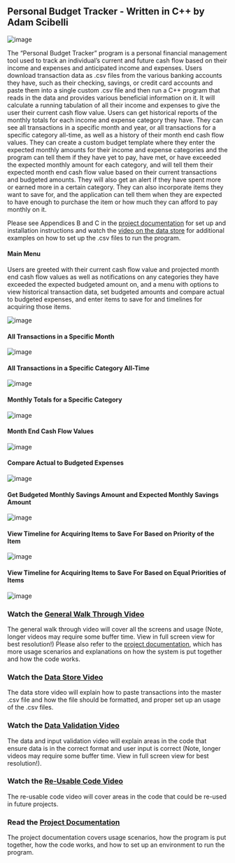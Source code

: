 ## Personal Budget Tracker - Written in C++ by Adam Scibelli

![image](https://user-images.githubusercontent.com/125276001/232259235-c2208598-2312-4b65-b0bd-05c94335a2d0.png)

The “Personal Budget Tracker” program is a personal financial management tool used to track an individual’s current and future cash flow based on their income and expenses and anticipated income and expenses. Users download transaction data as .csv files from the various banking accounts they have, such as their checking, savings, or credit card accounts and paste them into a single custom .csv file and then run a C++ program that reads in the data and provides various beneficial information on it.  It will calculate a running tabulation of all their income and expenses to give the user their current cash flow value.  Users can get historical reports of the monthly totals for each income and expense category they have.  They can see all transactions in a specific month and year, or all transactions for a specific category all-time, as well as a history of their month end cash flow values.  They can create a custom budget template where they enter the expected monthly amounts for their income and expense categories and the program can tell them if they have yet to pay, have met, or have exceeded the expected monthly amount for each category, and will tell them their expected month end cash flow value based on their current transactions and budgeted amounts.  They will also get an alert if they have spent more or earned more in a certain category.  They can also incorporate items they want to save for, and the application can tell them when they are expected to have enough to purchase the item or how much they can afford to pay monthly on it.

Please see Appendices B and C in the [project documentation](https://docs.google.com/document/d/1S-cf_ue1COExs7yJHwRO4eYTnbxouRKp/edit?usp=sharing&ouid=103709849516774408121&rtpof=true&sd=true) for set up and installation instructions and watch the [video on the data store](https://drive.google.com/file/d/1760KKbHCVGLB1xTt6u1suUfPCyo_FLYK/view?usp=sharing) for additional examples on how to set up the .csv files to run the program. 

#### Main Menu 
Users are greeted with their current cash flow value and projected month end cash flow values as well as notifications on any categories they have exceeded the expected budgeted amount on, and a menu with options to view historical transaction data, set budgeted amounts and compare actual to budgeted expenses, and enter items to save for and timelines for acquiring those items. 


![image](https://user-images.githubusercontent.com/125276001/232310560-5009013d-187e-4b7a-8df1-24a68b1f1c7f.png)

#### All Transactions in a Specific Month

![image](https://user-images.githubusercontent.com/125276001/232310898-095d3912-747b-4776-bf96-8a056d07b257.png)

#### All Transactions in a Specific Category All-Time

![image](https://user-images.githubusercontent.com/125276001/232311429-3263b471-706a-42d4-b637-25b59224fd40.png)

#### Monthly Totals for a Specific Category

![image](https://user-images.githubusercontent.com/125276001/232311621-c1d8f004-3196-4975-b579-b664a7cfb6ec.png)

#### Month End Cash Flow Values

![image](https://user-images.githubusercontent.com/125276001/232311896-36dbff78-f26f-4b1a-b8e5-2655e5c772bf.png)

#### Compare Actual to Budgeted Expenses

![image](https://user-images.githubusercontent.com/125276001/232312125-ffa143cd-4882-469e-a55d-cbcec42c772e.png)

#### Get Budgeted Monthly Savings Amount and Expected Monthly Savings Amount

![image](https://user-images.githubusercontent.com/125276001/232312161-792db297-67ab-47e2-aaa5-d2adb180fcf9.png)

#### View Timeline for Acquiring Items to Save For Based on Priority of the Item

![image](https://user-images.githubusercontent.com/125276001/232312293-d360127c-31f4-4cca-9f7b-ba84aabe9849.png)

#### View Timeline for Acquiring Items to Save For Based on Equal Priorities of Items

![image](https://user-images.githubusercontent.com/125276001/232312311-cdc08dc1-2696-47b2-8f36-3fee0184afdd.png)






### Watch the [General Walk Through Video](https://drive.google.com/file/d/1YFEUeVaL9SEk1pVSkKJUuEh52O64A9er/view?usp=sharing)

The general walk through video will cover all the screens and usage (Note, longer videos may require some buffer time. View in full screen view for best resolution!) Please also refer to the [project documentation](https://docs.google.com/document/d/1S-cf_ue1COExs7yJHwRO4eYTnbxouRKp/edit?usp=sharing&ouid=103709849516774408121&rtpof=true&sd=true.), which has more usage scenarios and explanations on how the system is put together and how the code works.

### Watch the [Data Store Video](https://drive.google.com/file/d/1760KKbHCVGLB1xTt6u1suUfPCyo_FLYK/view?usp=sharing)

The data store video will explain how to paste transactions into the master .csv file and how the file should be formatted, and proper set up an usage of the .csv files.

### Watch the [Data Validation Video](https://drive.google.com/file/d/1_77ghr0FmRnYmrQEQcrAFC9PkeUBYblx/view)

The data and input validation video will explain areas in the code that ensure data is in the correct format and user input is correct (Note, longer videos may require some buffer time. View in full screen view for best resolution!).

### Watch the [Re-Usable Code Video](https://drive.google.com/file/d/1Eoo11_O7FZjltqMGQm70p_hR0B4OkABd/view?usp=sharing)

The re-usable code video will cover areas in the code that could be re-used in future projects.

### Read the [Project Documentation](https://docs.google.com/document/d/1S-cf_ue1COExs7yJHwRO4eYTnbxouRKp/edit?usp=sharing&ouid=103709849516774408121&rtpof=true&sd=true.)

The project documentation covers usage scenarios, how the program is put together, how the code works, and how to set up an environment to run the program.



